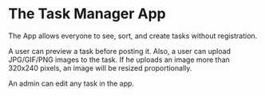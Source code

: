 # The Task Manager App

The App allows everyone to see, sort, and create tasks without registration. 

A user can preview a task before posting it. Also, a user can upload JPG/GIF/PNG images to the task. If he uploads an image more than 320х240 pixels, an image will be resized proportionally.

An admin can edit any task in the app.